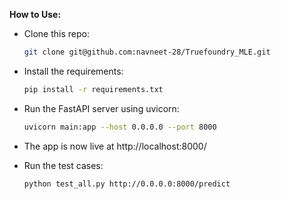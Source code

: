 ﻿**How to Use:**

- Clone this repo:

  ```bash
  git clone git@github.com:navneet-28/Truefoundry_MLE.git
  ```

- Install the requirements:

  ```bash
  pip install -r requirements.txt
  ```

- Run the FastAPI server using uvicorn:

  ```bash
  uvicorn main:app --host 0.0.0.0 --port 8000
  ```

- The app is now live at http://localhost:8000/
- Run the test cases:

  ```bash
  python test_all.py http://0.0.0.0:8000/predict
  ```
